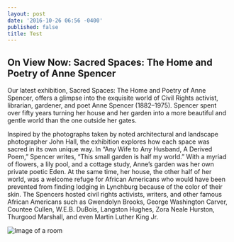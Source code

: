 ```yaml
---
layout: post
date: '2016-10-26 06:56 -0400'
published: false
title: Test
---
```

## On View Now: Sacred Spaces: The Home and Poetry of Anne Spencer

Our latest exhibition, Sacred Spaces: The Home and Poetry of Anne Spencer, offers a glimpse into the exquisite world of Civil Rights activist, librarian, gardener, and poet Anne Spencer (1882–1975). Spencer spent over fifty years turning her house and her garden into a more beautiful and gentle world than the one outside her gates.

Inspired by the photographs taken by noted architectural and landscape photographer John Hall, the exhibition explores how each space was sacred in its own unique way. In “Any Wife to Any Husband, A Derived Poem,” Spencer writes, “This small garden is half my world.” With a myriad of flowers, a lily pool, and a cottage study, Anne’s garden was her own private poetic Eden. At the same time, her house, the other half of her world, was a welcome refuge for African Americans who would have been prevented from finding lodging in Lynchburg because of the color of their skin. The Spencers hosted civil rights activists, writers, and other famous African Americans such as Gwendolyn Brooks, George Washington Carver, Countee Cullen, W.E.B. DuBois, Langston Hughes, Zora Neale Hurston, Thurgood Marshall, and even Martin Luther King Jr.

![Image of a room]({{site.baseurl}}/images/FullSizeRender-13-400x300.jpg)

